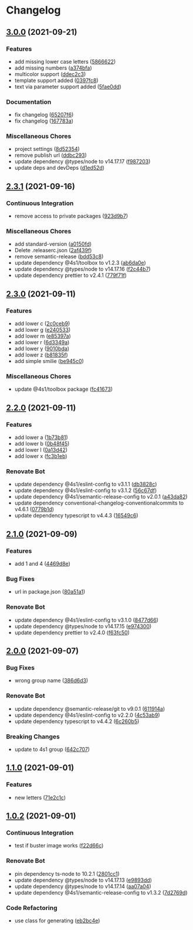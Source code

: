 # Changelog

## [3.0.0](https://gitlab.com/4s1/avatar-creator/compare/v2.3.1...v3.0.0) (2021-09-21)

### Features

- add missing lower case letters ([5866622](https://gitlab.com/4s1/avatar-creator/commit/58666226fea7d4900b8d0da5e1ef7e3c13c77f59))
- add missing numbers ([a374bfa](https://gitlab.com/4s1/avatar-creator/commit/a374bfa3e8f425343712c4e21b7f46608f216ad5))
- multicolor support ([ddec2c3](https://gitlab.com/4s1/avatar-creator/commit/ddec2c330834ab4bb3281aaad2c9f415d01b2a27))
- template support added ([0397fc8](https://gitlab.com/4s1/avatar-creator/commit/0397fc855a27ccd3fc51e1397b89c68f063d1a44))
- text via parameter support added ([5fae0dd](https://gitlab.com/4s1/avatar-creator/commit/5fae0dd0fc5e4b9767156d869e9b90d97d549963))

### Documentation

- fix changelog ([65207f6](https://gitlab.com/4s1/avatar-creator/commit/65207f66529f732d7d307bb8401fa09a695b2f34))
- fix changelog ([167783a](https://gitlab.com/4s1/avatar-creator/commit/167783a059b792a9591a7f74cdc18bcc75cfb528))

### Miscellaneous Chores

- project settings ([8d52354](https://gitlab.com/4s1/avatar-creator/commit/8d52354e1f86cc3e7df8d4f13f19e76b390e4ee4))
- remove publish url ([ddbc293](https://gitlab.com/4s1/avatar-creator/commit/ddbc293ae7ba499e469e0a5c7439e7f8dab6829c))
- update dependency @types/node to v14.17.17 ([f987203](https://gitlab.com/4s1/avatar-creator/commit/f987203c7f8fba366b0d9d2bae7fa113b32e8976))
- update deps and devDeps ([d1ed52d](https://gitlab.com/4s1/avatar-creator/commit/d1ed52d0505b26172535cb3f65cb4d1c45300a0c))

## [2.3.1](https://gitlab.com/4s1/avatar-creator/compare/v2.3.0...v2.3.1) (2021-09-16)

### Continuous Integration

- remove access to private packages ([923d9b7](https://gitlab.com/4s1/avatar-creator/commit/923d9b72905552ec8b7d78c0f15ee671f2f9fe3e))

### Miscellaneous Chores

- add standard-version ([a0150fd](https://gitlab.com/4s1/avatar-creator/commit/a0150fde543a49ff553b48165540518737f006fa))
- Delete .releaserc.json ([2af439f](https://gitlab.com/4s1/avatar-creator/commit/2af439fc14bb5772df9b58ca62a74c3567d0316d))
- remove semantic-release ([bdd53c8](https://gitlab.com/4s1/avatar-creator/commit/bdd53c88479546bfa889487aa67b285f64f6d22a))
- update dependency @4s1/toolbox to v1.2.3 ([ab6da0e](https://gitlab.com/4s1/avatar-creator/commit/ab6da0ec9945667249a70276f46abf756f37704f))
- update dependency @types/node to v14.17.16 ([f2c44b7](https://gitlab.com/4s1/avatar-creator/commit/f2c44b782c8a1c7df523d241050791e2d5249ed5))
- update dependency prettier to v2.4.1 ([779f71f](https://gitlab.com/4s1/avatar-creator/commit/779f71f0c0e93b99257209722bf6e43f7556c9e8))

## [2.3.0](https://gitlab.com/4s1/avatar-creator/compare/v2.2.0...v2.3.0) (2021-09-11)

### Features

- add lower c ([2c0ceb9](https://gitlab.com/4s1/avatar-creator/commit/2c0ceb9b0123e775d83751e2d41ac70592b84112))
- add lower g ([e240533](https://gitlab.com/4s1/avatar-creator/commit/e2405331d6b0191d5fa529dc6404b5c526026926))
- add lower m ([e85397a](https://gitlab.com/4s1/avatar-creator/commit/e85397a592301a4b9ae87529f18de9faba047221))
- add lower r ([6d3349a](https://gitlab.com/4s1/avatar-creator/commit/6d3349ae1e315a1553c6200864e076d6ecc716f8))
- add lower y ([9010bda](https://gitlab.com/4s1/avatar-creator/commit/9010bdafbbe78bd0963619e5922f4d400765649a))
- add lower z ([b81835f](https://gitlab.com/4s1/avatar-creator/commit/b81835f6d49bc4e27b31ff19c4f61c4af691d115))
- add simple smilie ([be945c0](https://gitlab.com/4s1/avatar-creator/commit/be945c052c6775dc06313215c96b8dbac08062ae))

### Miscellaneous Chores

- update @4s1/toolbox package ([fc41673](https://gitlab.com/4s1/avatar-creator/commit/fc4167383352d2377dd1c34c0d524bac53af9cf0))

## [2.2.0](https://gitlab.com/4s1/avatar-creator/compare/v2.1.0...v2.2.0) (2021-09-11)

### Features

- add lower a ([1b73b81](https://gitlab.com/4s1/avatar-creator/commit/1b73b8131691243bf9afcc4208254e9c34f7058f))
- add lower b ([0b48f45](https://gitlab.com/4s1/avatar-creator/commit/0b48f454a1084e96f02d8d61f3fcbf4220771e96))
- add lower l ([0a13d42](https://gitlab.com/4s1/avatar-creator/commit/0a13d424d336b10c75211b77ece95a24aa2c8829))
- add lower x ([fc3b1eb](https://gitlab.com/4s1/avatar-creator/commit/fc3b1eb3ea6d830ec526d5b5dd8fa814c572d8dd))

### Renovate Bot

- update dependency @4s1/eslint-config to v3.1.1 ([db3828c](https://gitlab.com/4s1/avatar-creator/commit/db3828caae7fff004918ae5f534ec9667f61b572))
- update dependency @4s1/eslint-config to v3.1.2 ([56c67df](https://gitlab.com/4s1/avatar-creator/commit/56c67dfa0c8d93b0ea121515d126985b3698402e))
- update dependency @4s1/semantic-release-config to v2.0.1 ([a43da82](https://gitlab.com/4s1/avatar-creator/commit/a43da82986bca1ae116d2f011c9b8c1f29a63191))
- update dependency conventional-changelog-conventionalcommits to v4.6.1 ([0779b1d](https://gitlab.com/4s1/avatar-creator/commit/0779b1dbad05afedf9cb4f2318bd936c644f3cde))
- update dependency typescript to v4.4.3 ([16549c6](https://gitlab.com/4s1/avatar-creator/commit/16549c68cebc08be7b43370c36513e46c74fbc73))

## [2.1.0](https://gitlab.com/4s1/avatar-creator/compare/v2.0.0...v2.1.0) (2021-09-09)

### Features

- add 1 and 4 ([4469d8e](https://gitlab.com/4s1/avatar-creator/commit/4469d8e42b53961ed8aab9a5116d6edfa142403a))

### Bug Fixes

- url in package.json ([80a51a1](https://gitlab.com/4s1/avatar-creator/commit/80a51a1b6e6e42dc3c82bf2479d03a4d366f239c))

### Renovate Bot

- update dependency @4s1/eslint-config to v3.1.0 ([8477d66](https://gitlab.com/4s1/avatar-creator/commit/8477d661bf15938564e36e5876198d0246415aba))
- update dependency @types/node to v14.17.15 ([e974300](https://gitlab.com/4s1/avatar-creator/commit/e974300da759a0023ee8408824cda699d1bb0343))
- update dependency prettier to v2.4.0 ([f63fc50](https://gitlab.com/4s1/avatar-creator/commit/f63fc508b8523ea5d9b2b0418e1f7bd36765c827))

## [2.0.0](https://gitlab.com/4s1/avatar-creator/compare/v1.1.0...v2.0.0) (2021-09-07)

### Bug Fixes

- wrong group name ([386d6d3](https://gitlab.com/4s1/avatar-creator/commit/386d6d3b2e82953685349af91c299923bc661c3a))

### Renovate Bot

- update dependency @semantic-release/git to v9.0.1 ([611914a](https://gitlab.com/4s1/avatar-creator/commit/611914a9d8a4d8cf7dc9303f5457c6d12f7bba1f))
- update dependency @4s1/eslint-config to v2.2.0 ([4c53ab9](https://gitlab.com/4s1/avatar-creator/commit/4c53ab95ee839cea665977305fac45950888238e))
- update dependency typescript to v4.4.2 ([6c260b5](https://gitlab.com/4s1/avatar-creator/commit/6c260b56364b4209544f76c7317f946991246574))

### Breaking Changes

- update to 4s1 group ([642c707](https://gitlab.com/4s1/avatar-creator/commit/642c70705df38347b428430bdea261231232dcb0))

## [1.1.0](https://gitlab.com/4s1/avatar-creator/compare/v1.0.2...v1.1.0) (2021-09-01)

### Features

- new letters ([71e2c1c](https://gitlab.com/4s1/avatar-creator/commit/71e2c1ca38cb8b554f56dd8d6470dd356c9e9289))

## [1.0.2](https://gitlab.com/4s1/avatar-creator/compare/v1.0.1...v1.0.2) (2021-09-01)

### Continuous Integration

- test if buster image works ([f22d66c](https://gitlab.com/4s1/avatar-creator/commit/f22d66caf65f316c029ff3826408865c2fabbae4))

### Renovate Bot

- pin dependency ts-node to 10.2.1 ([2801cc1](https://gitlab.com/4s1/avatar-creator/commit/2801cc188c1c5daf33106276f2a1924a50ddd484))
- update dependency @types/node to v14.17.13 ([e9893dd](https://gitlab.com/4s1/avatar-creator/commit/e9893dd3565a9dba039230ee5126cf7ddcb1a821))
- update dependency @types/node to v14.17.14 ([aa07a04](https://gitlab.com/4s1/avatar-creator/commit/aa07a04892e06c29002d050a696cf064982290f4))
- update dependency @4s1/semantic-release-config to v1.3.2 ([7d2769d](https://gitlab.com/4s1/avatar-creator/commit/7d2769d33d8d04617f96b41f93f345487fa2560a))

### Code Refactoring

- use class for generating ([eb2bc4e](https://gitlab.com/4s1/avatar-creator/commit/eb2bc4e7f57dac6db080b257906bd6721bee07fd))
